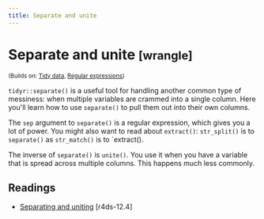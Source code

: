```yaml
---
title: Separate and unite
---
```


<!-- Generated automatically from separate-unite.yml. Do not edit by hand -->

# Separate and unite <small class='wrangle'>[wrangle]</small>
<small>(Builds on: [Tidy data](tidy-data.md), [Regular expressions](regexps.md))</small>

`tidyr::separate()` is a useful tool for handling another common type of
messiness: when multiple variables are crammed into a single column.
Here you'll learn how to use `separate()` to pull them out into their own
columns.

The `sep` argument to `separate()` is a regular expression, which gives
you a lot of power. You might also want to read about `extract()`:
`str_split()` is to `separate()` as `str_match()` is to `extract().

The inverse of `separate()` is `unite()`. You use it when you have a variable
that is spread across multiple columns. This happens much less commonly.

## Readings

  * [Separating and uniting](http://r4ds.had.co.nz/tidy-data.html#separating-and-uniting) [r4ds-12.4]


